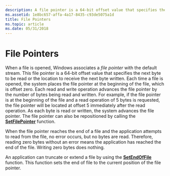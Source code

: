 ```yaml
---
description: A file pointer is a 64-bit offset value that specifies the next byte to be read or the location to receive the next byte written.
ms.assetid: 1e8bc657-affa-4a17-8435-c93de5075a1d
title: File Pointers
ms.topic: article
ms.date: 05/31/2018
---
```


# File Pointers

When a file is opened, Windows associates a *file pointer* with the default stream. This file pointer is a 64-bit offset value that specifies the next byte to be read or the location to receive the next byte written. Each time a file is opened, the system places the file pointer at the beginning of the file, which is offset zero. Each read and write operation advances the file pointer by the number of bytes being read and written. For example, if the file pointer is at the beginning of the file and a read operation of 5 bytes is requested, the file pointer will be located at offset 5 immediately after the read operation. As each byte is read or written, the system advances the file pointer. The file pointer can also be repositioned by calling the [**SetFilePointer**](/windows/desktop/api/FileAPI/nf-fileapi-setfilepointer) function.

When the file pointer reaches the end of a file and the application attempts to read from the file, no error occurs, but no bytes are read. Therefore, reading zero bytes without an error means the application has reached the end of the file. Writing zero bytes does nothing.

An application can truncate or extend a file by using the [**SetEndOfFile**](/windows/desktop/api/FileAPI/nf-fileapi-setendoffile) function. This function sets the end of file to the current position of the file pointer.

 

 



